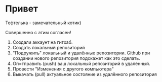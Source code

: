 # Привет

Тефтелька - замечательный котик)

Совершенно с этим согласен!

1. Создали аккаунт на гитхаб. 
2. Создать локальный репозиторий
3. "Подружить" локальный и удалённые репозитории. Github при создании нового репозитория подскажет как это сделать.
4. Оп=тправить (push) ваш локальный репозиторий в удалённый.
5. Провести "Изменения с другого компьютера"
6. Выкачать (pull) актуальное состояние из удалённого репозитория
